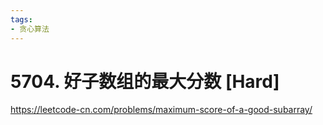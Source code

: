 ```yaml
---
tags:
- 贪心算法
---
```


# 5704. 好子数组的最大分数 [Hard]

<https://leetcode-cn.com/problems/maximum-score-of-a-good-subarray/>
